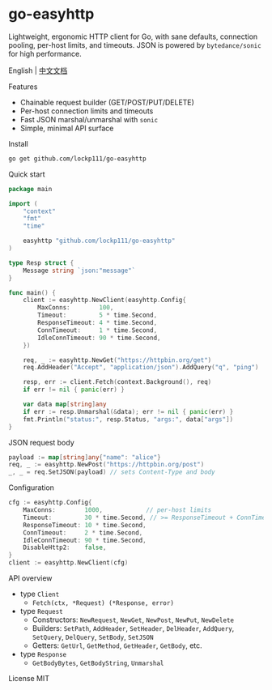 go-easyhttp
=================

Lightweight, ergonomic HTTP client for Go, with sane defaults, connection pooling, per-host limits, and timeouts. JSON is powered by `bytedance/sonic` for high performance.

English | [中文文档](README_ZH.md)

Features
- Chainable request builder (GET/POST/PUT/DELETE)
- Per-host connection limits and timeouts
- Fast JSON marshal/unmarshal with `sonic`
- Simple, minimal API surface

Install
```bash
go get github.com/lockp111/go-easyhttp
```

Quick start
```go
package main

import (
    "context"
    "fmt"
    "time"

    easyhttp "github.com/lockp111/go-easyhttp"
)

type Resp struct {
    Message string `json:"message"`
}

func main() {
    client := easyhttp.NewClient(easyhttp.Config{
        MaxConns:        100,
        Timeout:         5 * time.Second,
        ResponseTimeout: 4 * time.Second,
        ConnTimeout:     1 * time.Second,
        IdleConnTimeout: 90 * time.Second,
    })

    req, _ := easyhttp.NewGet("https://httpbin.org/get")
    req.AddHeader("Accept", "application/json").AddQuery("q", "ping")

    resp, err := client.Fetch(context.Background(), req)
    if err != nil { panic(err) }

    var data map[string]any
    if err := resp.Unmarshal(&data); err != nil { panic(err) }
    fmt.Println("status:", resp.Status, "args:", data["args"])
}
```

JSON request body
```go
payload := map[string]any{"name": "alice"}
req, _ := easyhttp.NewPost("https://httpbin.org/post")
_, _ = req.SetJSON(payload) // sets Content-Type and body
```

Configuration
```go
cfg := easyhttp.Config{
    MaxConns:        1000,            // per-host limits
    Timeout:         30 * time.Second, // >= ResponseTimeout + ConnTimeout
    ResponseTimeout: 10 * time.Second,
    ConnTimeout:     2 * time.Second,
    IdleConnTimeout: 90 * time.Second,
    DisableHttp2:    false,
}
client := easyhttp.NewClient(cfg)
```

API overview
- type `Client`
  - `Fetch(ctx, *Request) (*Response, error)`
- type `Request`
  - Constructors: `NewRequest`, `NewGet`, `NewPost`, `NewPut`, `NewDelete`
  - Builders: `SetPath`, `AddHeader`, `SetHeader`, `DelHeader`, `AddQuery`, `SetQuery`, `DelQuery`, `SetBody`, `SetJSON`
  - Getters: `GetUrl`, `GetMethod`, `GetHeader`, `GetBody`, etc.
- type `Response`
  - `GetBodyBytes`, `GetBodyString`, `Unmarshal`

License
MIT


